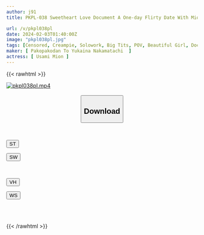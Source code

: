 ```yaml
---
author: j91
title: PKPL-038 Sweetheart Love Document A One-day Flirty Date With Mion Usami, A Naughty Girl With An F-cup Idol Face And Nice Personality

url: /v/pkpl038pl
date: 2024-02-03T01:40:00Z
image: "pkpl038pl.jpg"
tags: [Censored, Creampie, Solowork, Big Tits, POV, Beautiful Girl, Documentary	]
maker: [ Pakopakodan To Yukaina Nakamatachi  ]
actress: [ Usami Mion ]
---
```



{{< rawhtml >}}

<div class="video" data-videoid="8ZXA6JgxwmUj3W">
    <a href="javascript:;">
        <img src="/v/pkpl038pl/pkpl038pl.jpg" width="WIDTH" height="HEIGHT" alt="pkpl038pl.mp4" loading="lazy">
    </a>
</div>

<script type="text/javascript" src="https://j91.asia/asset/on-demand-st.js"></script>

<br>
  <link rel="stylesheet" href="https://j91.asia/asset/bs5.css">
  
  <center>
  <button class="btn btn-primary" type="button" data-bs-toggle="collapse" data-bs-target=".multi-collapse" aria-expanded="false" aria-controls="multiCollapseExample1 multiCollapseExample2"><h2>Download</h2></button></center>
</p>
<div class="row">
  <div class="col">
    <div class="collapse multi-collapse" id="multiCollapseExample1">
      <div class="card card-body">
	      	      <br>
<div class="buttons">  
<p><a href="https://streamtape.to/v/8ZXA6JgxwmUj3W" target="_blank"><button class="btn-hover color-3"><i class="fa fa-download"></i> ST</button></a></p>
<p><a href="https://flaswish.com/4aaxj1hng4bj" target="_blank"><button class="btn-hover color-2"><i class="fa fa-download"></i> SW</button></a></p></div>
    </div>
  </div>
</div>
  <div class="col">
    <div class="collapse multi-collapse" id="multiCollapseExample2">
      <div class="card card-body">
	      <br>
<div class="buttons">
<p><a href="javascript:;" target="_blank"><button class="btn-hover color-9"><i class="fa fa-download"></i> VH</button></a></p>
<p><a href="javascript:;" target="_blank"><button class="btn-hover color-8"><i class="fa fa-download"></i> WS</button></a></p></div>
<br><br>
      </div>
    </div>
  </div>
</div>

{{< /rawhtml >}}